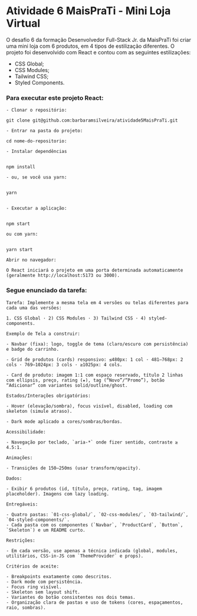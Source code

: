# Atividade 6 MaisPraTi - Mini Loja Virtual

O desafio 6 da formação Desenvolvedor Full-Stack Jr. da MaisPraTi foi criar uma mini loja com 6 produtos, em 4 tipos de estilização diferentes. O projeto foi desenvolvido com React e contou com as seguintes estilizações: 
- CSS Global;
- CSS Modules;
- Tailwind CSS;
- Styled Components.


<h3>Para executar este projeto React:</h3>

```
- Clonar o repositório:

git clone git@github.com:barbaramsilveira/atividade5MaisPraTi.git

- Entrar na pasta do projeto:

cd nome-do-repositorio:

- Instalar dependências


npm install

- ou, se você usa yarn:


yarn


- Executar a aplicação:


npm start

ou com yarn:


yarn start

Abrir no navegador:

O React iniciará o projeto em uma porta determinada automaticamente (geralmente http://localhost:5173 ou 3000).

```
<h3>Segue enunciado da tarefa: </h3>

```
Tarefa: Implemente a mesma tela em 4 versões ou telas diferentes para cada uma das versões:

1. CSS Global · 2) CSS Modules · 3) Tailwind CSS · 4) styled-components.

Exemplo de Tela a construir:

- Navbar (fixa): logo, toggle de tema (claro/escuro com persistência) e badge do carrinho.

- Grid de produtos (cards) responsivo: ≤480px: 1 col · 481–768px: 2 cols · 769–1024px: 3 cols · ≥1025px: 4 cols.

- Card de produto: imagem 1:1 com espaço reservado, título 2 linhas com ellipsis, preço, rating (★), tag (“Novo”/“Promo”), botão “Adicionar” com variantes solid/outline/ghost.

Estados/Interações obrigatórios:

- Hover (elevação/sombra), focus visível, disabled, loading com skeleton (simule atraso).

- Dark mode aplicado a cores/sombras/bordas.

Acessibilidade:

- Navegação por teclado, `aria-*` onde fizer sentido, contraste ≥ 4.5:1.

Animações:

- Transições de 150–250ms (usar transform/opacity).

Dados:

- Exibir 6 produtos (id, título, preço, rating, tag, imagem placeholder). Imagens com lazy loading.

Entregáveis:

- Quatro pastas: `01-css-global/`, `02-css-modules/`, `03-tailwind/`, `04-styled-components/`.
- Cada pasta com os componentes (`Navbar`, `ProductCard`, `Button`, `Skeleton`) e um README curto.

Restrições:

- Em cada versão, use apenas a técnica indicada (global, modules, utilitários, CSS-in-JS com `ThemeProvider` e props).

Critérios de aceite:

- Breakpoints exatamente como descritos.
- Dark mode com persistência.
- Focus ring visível.
- Skeleton sem layout shift.
- Variantes do botão consistentes nos dois temas.
- Organização clara de pastas e uso de tokens (cores, espaçamentos, raio, sombras).
```